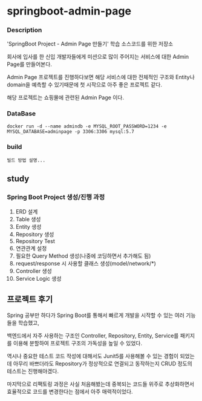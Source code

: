 springboot-admin-page
=====================

### Description

'SpringBoot Project - Admin Page 만들기' 학습 소스코드를 위한 저장소

회사에 입사를 한 신입 개발자들에게 미션으로 많이 주어지는 서비스에 대한 Admin Page를 만들어본다.

Admin Page 프로젝트를 진행하다보면 해당 서비스에 대한 전체적인 구조와 Entity나 domain을 예측할 수 있기때문에 첫 시작으로 아주 좋은 프로젝트 같다.

해당 프로젝트는 쇼핑몰에 관련된 Admin Page 이다.

### DataBase 

```
docker run -d --name admindb -e MYSQL_ROOT_PASSWORD=1234 -e MYSQL_DATABASE=adminpage -p 3306:3306 mysql:5.7
```

### build

```
빌드 방법 설명...
```

## study

### Spring Boot Project 생성/진행 과정 

1. ERD 설계
2. Table 생성
3. Entity 생성
4. Repository 생성
5. Repository Test
6. 연관관계 설정
7. 필요한 Query Method 생성(나중에 코딩하면서 추가해도 됨)
8. request/response 시 사용할 클래스 생성(model/network/*)
9. Controller 생성
10. Service Logic 생성

## 프로젝트 후기

Spring 공부만 하다가 Spring Boot를 통해서 빠르게 개발을 시작할 수 있는 여러 기능들을 학습했고,

백엔드에서 자주 사용하는 구조인 Controller, Repository, Entity, Service를 패키지를 이용해 분할하여 프로젝트 구조의 가독성을 높일 수 있었다.

역시나 중요한 테스트 코드 작성에 대해서도 Junit5를 사용해볼 수 있는 경험이 되었는데 아무리 바쁘더라도 Repository가 정상적으로 연결되고 동작하는지 CRUD 정도의 테스트는 진행해야겠다.

마지막으로 리팩토링 과정은 사실 처음해봤는데 중복되는 코드들 위주로 추상화하면서 효율적으로 코드를 변경한다는 점에서 아주 매력적이었다.
